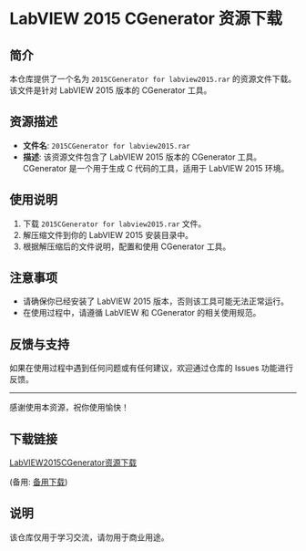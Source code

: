 # LabVIEW 2015 CGenerator 资源下载

## 简介

本仓库提供了一个名为 `2015CGenerator for labview2015.rar` 的资源文件下载。该文件是针对 LabVIEW 2015 版本的 CGenerator 工具。

## 资源描述

- **文件名**: `2015CGenerator for labview2015.rar`
- **描述**: 该资源文件包含了 LabVIEW 2015 版本的 CGenerator 工具。CGenerator 是一个用于生成 C 代码的工具，适用于 LabVIEW 2015 环境。

## 使用说明

1. 下载 `2015CGenerator for labview2015.rar` 文件。
2. 解压缩文件到你的 LabVIEW 2015 安装目录中。
3. 根据解压缩后的文件说明，配置和使用 CGenerator 工具。

## 注意事项

- 请确保你已经安装了 LabVIEW 2015 版本，否则该工具可能无法正常运行。
- 在使用过程中，请遵循 LabVIEW 和 CGenerator 的相关使用规范。

## 反馈与支持

如果在使用过程中遇到任何问题或有任何建议，欢迎通过仓库的 Issues 功能进行反馈。

---

感谢使用本资源，祝你使用愉快！

## 下载链接
[LabVIEW2015CGenerator资源下载](https://pan.quark.cn/s/238ee7ca34d5) 

(备用: [备用下载](https://pan.baidu.com/s/142EhYVCULsO6JzNK1kLb7Q?pwd=1234))

## 说明

该仓库仅用于学习交流，请勿用于商业用途。
